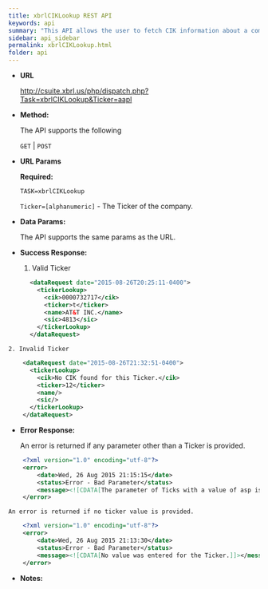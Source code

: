 ```yaml
---
title: xbrlCIKLookup REST API
keywords: api
summary: "This API allows the user to fetch CIK information about a company by providing a ticker symbol."
sidebar: api_sidebar
permalink: xbrlCIKLookup.html
folder: api
---
```

* **URL**

  <http://csuite.xbrl.us/php/dispatch.php?Task=xbrlCIKLookup&Ticker=aapl>

* **Method:**

  The API supports the following

  `GET` | `POST`

*  **URL Params**

   **Required:**

   `TASK=xbrlCIKLookup`

   `Ticker=[alphanumeric]` - The Ticker of the company.



* **Data Params:**

    The API supports the same params as the URL.

* **Success Response:**

    1. Valid Ticker

```xml
      <dataRequest date="2015-08-26T20:25:11-0400">
        <tickerLookup>
          <cik>0000732717</cik>
          <ticker>t</ticker>
          <name>AT&T INC.</name>
          <sic>4813</sic>
        </tickerLookup>
      </dataRequest>
  ```

    2. Invalid Ticker
```xml
    <dataRequest date="2015-08-26T21:32:51-0400">
      <tickerLookup>
        <cik>No CIK found for this Ticker.</cik>
        <ticker>12</ticker>
        <name/>
        <sic/>
      </tickerLookup>
    </dataRequest>
```

* **Error Response:**

    An error is returned if any parameter other than a Ticker is provided.

```xml
    <?xml version="1.0" encoding="utf-8"?>
    <error>
        <date>Wed, 26 Aug 2015 21:15:15</date>
        <status>Error - Bad Parameter</status>
        <message><![CDATA[The parameter of Ticks with a value of asp is not valid.]]></message>
    </error>
```

    An error is returned if no ticker value is provided.

```xml
    <?xml version="1.0" encoding="utf-8"?>
    <error>
        <date>Wed, 26 Aug 2015 21:13:30</date>
        <status>Error - Bad Parameter</status>
        <message><![CDATA[No value was entered for the Ticker.]]></message>
    </error>
```



* **Notes:**
